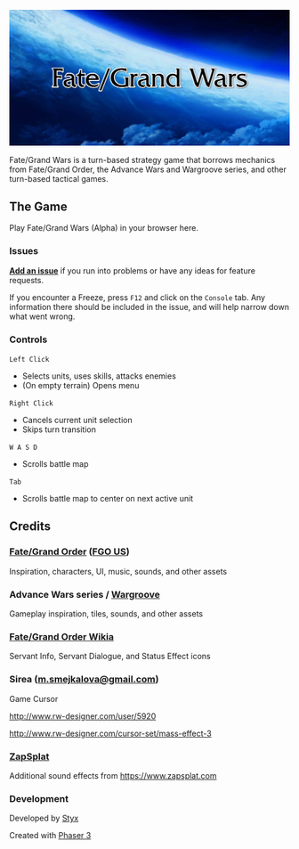 [![Fate/Grand Wars](doc/title-narrow.png)]()

Fate/Grand Wars is a turn-based strategy game that borrows mechanics from Fate/Grand Order, the Advance Wars and Wargroove series, and other turn-based tactical games.

## The Game

Play Fate/Grand Wars (Alpha) in your browser here.


### Issues

<a href="https://github.com/Styx5066/fate-grand-wars-doc/issues" target="_blank">**Add an issue**</a> if you run into problems or have any ideas for feature requests.

If you encounter a Freeze, press `F12` and click on the `Console` tab. Any information there should be included in the issue, and will help narrow down what went wrong.


### Controls

`Left Click`
- Selects units, uses skills, attacks enemies
- (On empty terrain) Opens menu

`Right Click`
- Cancels current unit selection
- Skips turn transition

`W A S D`
- Scrolls battle map

`Tab`
- Scrolls battle map to center on next active unit


## Credits

### <a href="https://www.fate-go.jp/" target="_blank">Fate/Grand Order</a> (<a href="https://fate-go.us/" target="_blank">FGO US</a>)
Inspiration, characters, UI, music, sounds, and other assets 


### Advance Wars series / <a href="https://wargroove.com/" target="_blank">Wargroove</a>
Gameplay inspiration, tiles, sounds, and other assets


### <a href="https://fategrandorder.fandom.com/wiki/Fate/Grand_Order_Wikia" target="_blank">Fate/Grand Order Wikia</a>
Servant Info, Servant Dialogue, and Status Effect icons


### Sirea (m.smejkalova@gmail.com)
Game Cursor

http://www.rw-designer.com/user/5920

http://www.rw-designer.com/cursor-set/mass-effect-3
 
 
### <a href="https://www.zapsplat.com" target="_blank">ZapSplat</a>
Additional sound effects from https://www.zapsplat.com
 

### Development
Developed by <a href="https://github.com/Styx5066" target="_blank">Styx</a>

Created with <a href="https://phaser.io/phaser3" target="_blank">Phaser 3</a>
